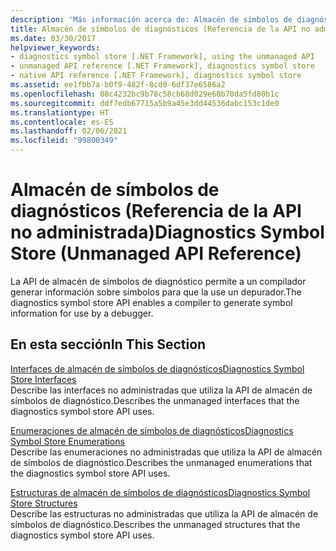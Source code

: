 ```yaml
---
description: 'Más información acerca de: Almacén de símbolos de diagnósticos (Referencia de la API no administrada)'
title: Almacén de símbolos de diagnósticos (Referencia de la API no administrada)
ms.date: 03/30/2017
helpviewer_keywords:
- diagnostics symbol store [.NET Framework], using the unmanaged API
- unmanaged API reference [.NET Framework], diagnostics symbol store
- native API reference [.NET Framework], diagnostics symbol store
ms.assetid: ee1fbb7a-b0f9-482f-8cd0-6df37e6586a2
ms.openlocfilehash: 08c4232bc9b78c58cb68d029e60b70da5fd80b1c
ms.sourcegitcommit: ddf7edb67715a5b9a45e3dd44536dabc153c1de0
ms.translationtype: HT
ms.contentlocale: es-ES
ms.lasthandoff: 02/06/2021
ms.locfileid: "99800349"
---
```

# <a name="diagnostics-symbol-store-unmanaged-api-reference"></a><span data-ttu-id="7fd51-103">Almacén de símbolos de diagnósticos (Referencia de la API no administrada)</span><span class="sxs-lookup"><span data-stu-id="7fd51-103">Diagnostics Symbol Store (Unmanaged API Reference)</span></span>

<span data-ttu-id="7fd51-104">La API de almacén de símbolos de diagnóstico permite a un compilador generar información sobre símbolos para que la use un depurador.</span><span class="sxs-lookup"><span data-stu-id="7fd51-104">The diagnostics symbol store API enables a compiler to generate symbol information for use by a debugger.</span></span>  
  
## <a name="in-this-section"></a><span data-ttu-id="7fd51-105">En esta sección</span><span class="sxs-lookup"><span data-stu-id="7fd51-105">In This Section</span></span>  

 [<span data-ttu-id="7fd51-106">Interfaces de almacén de símbolos de diagnósticos</span><span class="sxs-lookup"><span data-stu-id="7fd51-106">Diagnostics Symbol Store Interfaces</span></span>](diagnostics-symbol-store-interfaces.md)  
 <span data-ttu-id="7fd51-107">Describe las interfaces no administradas que utiliza la API de almacén de símbolos de diagnóstico.</span><span class="sxs-lookup"><span data-stu-id="7fd51-107">Describes the unmanaged interfaces that the diagnostics symbol store API uses.</span></span>  
  
 [<span data-ttu-id="7fd51-108">Enumeraciones de almacén de símbolos de diagnósticos</span><span class="sxs-lookup"><span data-stu-id="7fd51-108">Diagnostics Symbol Store Enumerations</span></span>](diagnostics-symbol-store-enumerations.md)  
 <span data-ttu-id="7fd51-109">Describe las enumeraciones no administradas que utiliza la API de almacén de símbolos de diagnóstico.</span><span class="sxs-lookup"><span data-stu-id="7fd51-109">Describes the unmanaged enumerations that the diagnostics symbol store API uses.</span></span>  
  
 [<span data-ttu-id="7fd51-110">Estructuras de almacén de símbolos de diagnósticos</span><span class="sxs-lookup"><span data-stu-id="7fd51-110">Diagnostics Symbol Store Structures</span></span>](diagnostics-symbol-store-structures.md)  
 <span data-ttu-id="7fd51-111">Describe las estructuras no administradas que utiliza la API de almacén de símbolos de diagnóstico.</span><span class="sxs-lookup"><span data-stu-id="7fd51-111">Describes the unmanaged structures that the diagnostics symbol store API uses.</span></span>
